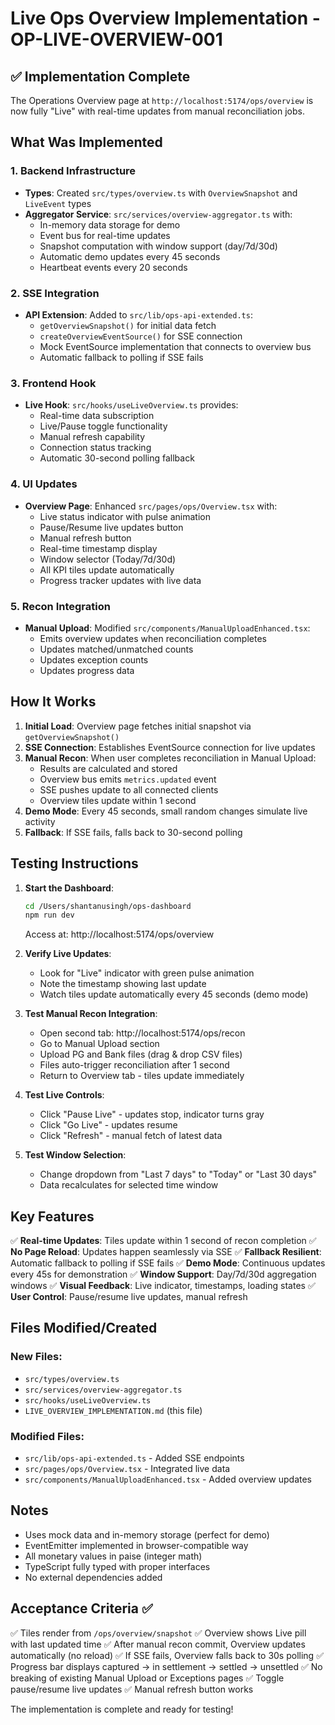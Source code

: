 # Live Ops Overview Implementation - OP-LIVE-OVERVIEW-001

## ✅ Implementation Complete

The Operations Overview page at `http://localhost:5174/ops/overview` is now fully "Live" with real-time updates from manual reconciliation jobs.

## What Was Implemented

### 1. Backend Infrastructure
- **Types**: Created `src/types/overview.ts` with `OverviewSnapshot` and `LiveEvent` types
- **Aggregator Service**: `src/services/overview-aggregator.ts` with:
  - In-memory data storage for demo
  - Event bus for real-time updates
  - Snapshot computation with window support (day/7d/30d)
  - Automatic demo updates every 45 seconds
  - Heartbeat events every 20 seconds

### 2. SSE Integration
- **API Extension**: Added to `src/lib/ops-api-extended.ts`:
  - `getOverviewSnapshot()` for initial data fetch
  - `createOverviewEventSource()` for SSE connection
  - Mock EventSource implementation that connects to overview bus
  - Automatic fallback to polling if SSE fails

### 3. Frontend Hook
- **Live Hook**: `src/hooks/useLiveOverview.ts` provides:
  - Real-time data subscription
  - Live/Pause toggle functionality
  - Manual refresh capability
  - Connection status tracking
  - Automatic 30-second polling fallback

### 4. UI Updates
- **Overview Page**: Enhanced `src/pages/ops/Overview.tsx` with:
  - Live status indicator with pulse animation
  - Pause/Resume live updates button
  - Manual refresh button
  - Real-time timestamp display
  - Window selector (Today/7d/30d)
  - All KPI tiles update automatically
  - Progress tracker updates with live data

### 5. Recon Integration
- **Manual Upload**: Modified `src/components/ManualUploadEnhanced.tsx`:
  - Emits overview updates when reconciliation completes
  - Updates matched/unmatched counts
  - Updates exception counts
  - Updates progress data

## How It Works

1. **Initial Load**: Overview page fetches initial snapshot via `getOverviewSnapshot()`
2. **SSE Connection**: Establishes EventSource connection for live updates
3. **Manual Recon**: When user completes reconciliation in Manual Upload:
   - Results are calculated and stored
   - Overview bus emits `metrics.updated` event
   - SSE pushes update to all connected clients
   - Overview tiles update within 1 second
4. **Demo Mode**: Every 45 seconds, small random changes simulate live activity
5. **Fallback**: If SSE fails, falls back to 30-second polling

## Testing Instructions

1. **Start the Dashboard**:
   ```bash
   cd /Users/shantanusingh/ops-dashboard
   npm run dev
   ```
   Access at: http://localhost:5174/ops/overview

2. **Verify Live Updates**:
   - Look for "Live" indicator with green pulse animation
   - Note the timestamp showing last update
   - Watch tiles update automatically every 45 seconds (demo mode)

3. **Test Manual Recon Integration**:
   - Open second tab: http://localhost:5174/ops/recon
   - Go to Manual Upload section
   - Upload PG and Bank files (drag & drop CSV files)
   - Files auto-trigger reconciliation after 1 second
   - Return to Overview tab - tiles update immediately

4. **Test Live Controls**:
   - Click "Pause Live" - updates stop, indicator turns gray
   - Click "Go Live" - updates resume
   - Click "Refresh" - manual fetch of latest data

5. **Test Window Selection**:
   - Change dropdown from "Last 7 days" to "Today" or "Last 30 days"
   - Data recalculates for selected time window

## Key Features

✅ **Real-time Updates**: Tiles update within 1 second of recon completion
✅ **No Page Reload**: Updates happen seamlessly via SSE
✅ **Fallback Resilient**: Automatic fallback to polling if SSE fails
✅ **Demo Mode**: Continuous updates every 45s for demonstration
✅ **Window Support**: Day/7d/30d aggregation windows
✅ **Visual Feedback**: Live indicator, timestamps, loading states
✅ **User Control**: Pause/resume live updates, manual refresh

## Files Modified/Created

### New Files:
- `src/types/overview.ts`
- `src/services/overview-aggregator.ts`
- `src/hooks/useLiveOverview.ts`
- `LIVE_OVERVIEW_IMPLEMENTATION.md` (this file)

### Modified Files:
- `src/lib/ops-api-extended.ts` - Added SSE endpoints
- `src/pages/ops/Overview.tsx` - Integrated live data
- `src/components/ManualUploadEnhanced.tsx` - Added overview updates

## Notes

- Uses mock data and in-memory storage (perfect for demo)
- EventEmitter implemented in browser-compatible way
- All monetary values in paise (integer math)
- TypeScript fully typed with proper interfaces
- No external dependencies added

## Acceptance Criteria ✅

✅ Tiles render from `/ops/overview/snapshot`
✅ Overview shows Live pill with last updated time
✅ After manual recon commit, Overview updates automatically (no reload)
✅ If SSE fails, Overview falls back to 30s polling
✅ Progress bar displays captured → in settlement → settled → unsettled
✅ No breaking of existing Manual Upload or Exceptions pages
✅ Toggle pause/resume live updates
✅ Manual refresh button works

The implementation is complete and ready for testing!